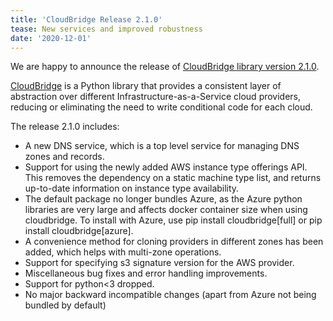 ```yaml
---
title: 'CloudBridge Release 2.1.0'
tease: New services and improved robustness
date: '2020-12-01'
---
```


We are happy to announce the release of [CloudBridge library version 2.1.0](https://pypi.org/project/cloudbridge/).

[CloudBridge](http://cloudbridge.cloudve.org/en/latest/) is a Python library that provides a consistent layer of abstraction
over different Infrastructure-as-a-Service cloud providers,
reducing or eliminating the need to write conditional code for each cloud.

The release 2.1.0 includes:

- A new DNS service, which is a top level service for managing DNS zones and records.
- Support for using the newly added AWS instance type offerings API. This removes the dependency on a static machine type list, and returns up-to-date information on instance type availability.
- The default package no longer bundles Azure, as the Azure python libraries are very large and affects docker container size when using cloudbridge. To install with Azure, use pip install cloudbridge[full] or pip install cloudbridge[azure].
- A convenience method for cloning providers in different zones has been added, which helps with multi-zone operations.
- Support for specifying s3 signature version for the AWS provider.
- Miscellaneous bug fixes and error handling improvements.
- Support for python<3 dropped.
- No major backward incompatible changes (apart from Azure not being bundled by default)
